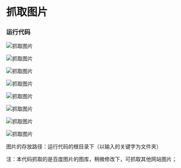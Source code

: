 # 抓取图片

### 运行代码
![抓取图片](./demo.png)

![抓取图片](./唐嫣/1.jpg) 

![抓取图片](./唐嫣/2.jpg)

![抓取图片](./唐嫣/3.jpg)

![抓取图片](./唐嫣/4.jpg)

![抓取图片](./唐嫣/5.jpg)

![抓取图片](./唐嫣/6.jpg)

![抓取图片](./唐嫣/7.jpg)


图片的存放路径：运行代码的根目录下（以输入的关键字为文件夹）

注：本代码抓取的是百度图片的图库，稍微修改下，可抓取其他网站图片；